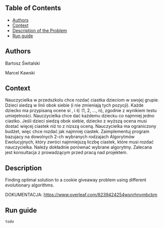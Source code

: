 <!-- TABLE OF CONTENTS -->
## Table of Contents

* [Authors](#authors)
* [Context](#context)
* [Description of the Problem](#description)
* [Run guide](#run-guide)

## Authors
Bartosz Świtalski

Marcel Kawski

## Context
Nauczycielka w przedszkolu chce rozdać ciastka dzieciom w swojej grupie. Dzieci
siedzą w linii obok siebie (i nie zmieniają tych pozycji). Każde dziecko ma przypisaną ocene si
, i ∈ (1, 2, ..., n), zgodnie z wynikiem testu umiejetności. Nauczycielka chce dać każdemu dziecku co najmniej jedno ciastko. Jeśli dzieci siedzą
obok siebie, dziecko z wyższą ocena musi dostać więcej ciastek niż to z nizszą
oceną. Nauczycielka ma ograniczony budżet, więc chce rozdać jak najmniej ciastek. Zaimplementuj program bazujacy na dowolnych 2-ch wybranych rodzajach
Algorytmów Ewolucyjnych, który zwróci najmniejszą liczbę ciastek, które musi
rozdać nauczycielka. Należy dokładnie porównać wybrane algorytmy. Zalecana
jest konsultacja z prowadzącym przed pracą nad projektem.

## Description
Finding optimal solution to a cookie giveaway problem using different evolutionary algorithms.

DOKUMENTACJA:
https://www.overleaf.com/8239424254wsnrhnvmbcbm 

## Run guide
```
todo
```
